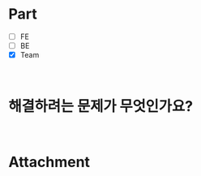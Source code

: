 
# Part

  - [ ] FE
  - [ ] BE
  - [x] Team

<br>

# 해결하려는 문제가 무엇인가요?





<br>

# Attachment





<br>
